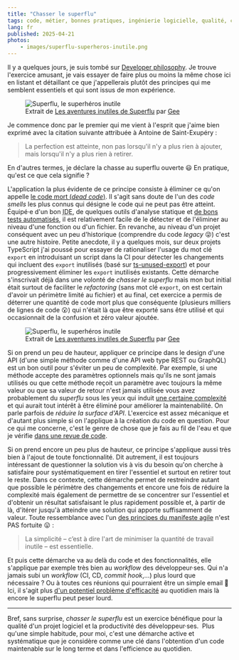 ```yaml
---
title: "Chasser le superflu"
tags: code, métier, bonnes pratiques, ingénierie logicielle, qualité, complexité
lang: fr
published: 2025-04-21
photos:
    - images/superflu-superheros-inutile.png
---
```


Il y a quelques jours, je suis tombé sur [Developer
philosophy](https://qntm.org/devphilo). Je trouve l'exercice amusant, je vais
essayer de faire plus ou moins la même chose ici en listant et détaillant ce que
j'appellerais plutôt des principes qui me semblent essentiels et qui sont issus
de mon expérience.

<figure class="object-center bordered">
    <img loading="lazy" src="/images/660x/superflu-superheros-inutile.png" alt="Superflu, le superhéros inutile">
    <footer>Extrait de <a href="https://editions.ptilouk.net/superflu/">Les aventures inutiles de Superflu</a> par <a href="https://ptilouk.net/">Gee</a></footer>
</figure>

Je commence donc par le premier qui me vient à l'esprit que j'aime bien exprimé
avec la citation suivante attribuée à Antoine de Saint-Exupéry :

> La perfection est atteinte, non pas lorsqu'il n'y a plus rien à ajouter, mais
> lorsqu'il n'y a plus rien à retirer.

En d'autres termes, je déclare la chasse au superflu ouverte 😃
En pratique, qu'est ce que cela signifie ?

L'application la plus évidente de ce principe consiste à éliminer ce qu'on
appelle [le code mort (_dead code_)](https://refactoring.guru/smells/dead-code).
Il s'agit sans doute de l'un des _code smells_ les plus connus qui désigne le code
qui ne peut pas être atteint. Équipé·e d'un bon <abbr title="Environnement de
développement intégré">IDE</abbr>, de quelques outils d'analyse statique et [de
bons tests automatisés](/post/bon-test-unitaire-integration-fonctionnel/), il
est relativement facile de le détecter et de l'éliminer au niveau d'une fonction
ou d'un fichier. En revanche, au niveau d'un projet conséquent avec un peu
d'historique (comprendre du code _legacy_ 😜) c'est une autre histoire. Petite
anecdote, il y a quelques mois, sur deux projets TypeScript j'ai poussé pour
essayer de rationaliser l'usage du mot clé `export` en introduisant un script
dans la CI pour détecter les changements qui incluent des `export` inutilisés
(basé sur [ts-unused-export](https://www.npmjs.com/package/ts-unused-exports))
et pour progressivement éliminer les `export` inutilisés existants. Cette
démarche s'inscrivait déjà dans une volonté de _chasser le superflu_ mais mon but
initial était surtout de faciliter le _refactoring_ (sans mot clé `export`, on
est certain d'avoir un périmètre limité au fichier) et au final, cet exercice
a permis de déterrer une quantité de code mort plus que conséquente (plusieurs
milliers de lignes de code 😮) qui n'était là que être exporté sans être
utilisé et qui occasionnait de la confusion et zéro valeur ajoutée.


<figure class="object-center bordered">
    <img loading="lazy" src="/images/660x/superflu-manque-rien.png" alt="Superflu, le superhéros inutile">
    <footer>Extrait de <a href="https://editions.ptilouk.net/superflu/">Les aventures inutiles de Superflu</a> par <a href="https://ptilouk.net/">Gee</a></footer>
</figure>

Si on prend un peu de hauteur, appliquer ce principe dans le design d'une API
(d'une simple méthode comme d'une API web type REST ou GraphQL) est un bon outil
pour s'éviter un peu de complexité. Par exemple, si une méthode accepte des
paramètres optionnels mais qu'ils ne sont jamais utilisés ou que cette méthode
reçoit un paramètre avec toujours la même valeur ou que sa valeur de retour
n'est jamais utilisée vous avez probablement du _superflu_ sous les yeux qui
induit [une certaine complexité](/post/complexite-charge-cognitive/) et qui
aurait tout intérêt à être éliminé pour améliorer la maintenabilité. On parle
parfois de _réduire la surface d'API_. L'exercice est assez mécanique et
d'autant plus simple si on l'applique à la création du code en question. Pour ce
qui me concerne, c'est le genre de chose que je fais au fil de l'eau et que je
vérifie [dans une revue de code](/post/vertus-revue-de-code/).

Si on prend encore un peu plus de hauteur, ce principe s'applique aussi très
bien à l'ajout de toute fonctionnalité. Dit autrement, il est toujours
intéressant de questionner la solution vis à vis du besoin qu'on cherche à
satisfaire pour systématiquement en tirer l'essentiel et surtout en retirer tout le
reste. Dans ce contexte, cette démarche permet de restreindre autant que
possible le périmètre des changements et encore une fois de réduire la
complexité mais également de permettre de se concentrer sur l'essentiel et
d'obtenir un résultat satisfaisant le plus rapidement possible et, à partir de
là, d'itérer jusqu'à atteindre une solution qui apporte suffisamment de valeur.
Toute ressemblance avec l'un [des principes du manifeste
agile](https://agilemanifesto.org/iso/fr/principles.html) n'est PAS fortuite
😛 :

> La simplicité – c’est à dire l'art de minimiser la quantité de travail
> inutile – est essentielle.

Et puis cette démarche va au delà du code et des fonctionnalités, elle
s'applique par exemple très bien au _workflow_ des développeur·ses. Qui n'a
jamais subi un _workflow_ (CI, CD, _commit hook_,…) plus lourd que nécessaire ?
Ou à toutes ces réunions qui pourraient être un simple email 🫠 Ici, il s'agit
plus [d'un potentiel problème
d'efficacité](/post/maximiser-efficacite-developpeurs/) au quotidien mais là
encore le superflu peut peser lourd.

---

Bref, sans surprise, _chasser le superflu_ est un exercice bénéfique pour la
qualité d'un projet logiciel et la productivité des développeur·ses.  Plus
qu'une simple habitude, pour moi, c'est une démarche active et systématique que
je considère comme une clé dans l'obtention d'un code maintenable sur le long
terme et dans l'efficience au quotidien.
